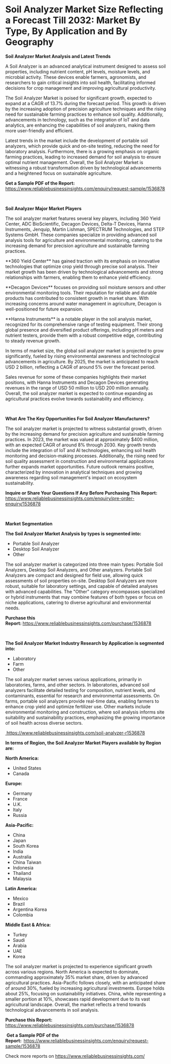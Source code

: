 <p><h1>Soil Analyzer Market Size Reflecting a Forecast Till 2032: Market By Type, By Application and By Geography</h1></p><p><strong>Soil Analyzer Market Analysis and Latest Trends</strong></p>
<p><p>A Soil Analyzer is an advanced analytical instrument designed to assess soil properties, including nutrient content, pH levels, moisture levels, and microbial activity. These devices enable farmers, agronomists, and researchers to gain critical insights into soil health, facilitating informed decisions for crop management and improving agricultural productivity.</p><p>The Soil Analyzer Market is poised for significant growth, expected to expand at a CAGR of 13.7% during the forecast period. This growth is driven by the increasing adoption of precision agriculture techniques and the rising need for sustainable farming practices to enhance soil quality. Additionally, advancements in technology, such as the integration of IoT and data analytics, are enhancing the capabilities of soil analyzers, making them more user-friendly and efficient.</p><p>Latest trends in the market include the development of portable soil analyzers, which provide quick and on-site testing, reducing the need for laboratory analysis. Furthermore, there is a growing emphasis on organic farming practices, leading to increased demand for soil analysis to ensure optimal nutrient management. Overall, the Soil Analyzer Market is witnessing a robust transformation driven by technological advancements and a heightened focus on sustainable agriculture.</p></p>
<p><strong>Get a Sample PDF of the Report:&nbsp;</strong> <a href="https://www.reliablebusinessinsights.com/enquiry/request-sample/1536878?utm_campaign=2734&utm_medium=2&utm_source=Github&utm_content=ia&utm_term=11042025&utm_id=soil-analyzer">https://www.reliablebusinessinsights.com/enquiry/request-sample/1536878</a></p>
<p>&nbsp;</p>
<p><strong>Soil Analyzer Major Market Players</strong></p>
<p><p>The soil analyzer market features several key players, including 360 Yield Center, ADC BioScientific, Decagon Devices, Delta-T Devices, Hanna Instruments, Jenquip, Martin Lishman, SPECTRUM Technologies, and STEP Systems GmbH. These companies specialize in providing advanced soil analysis tools for agriculture and environmental monitoring, catering to the increasing demand for precision agriculture and sustainable farming practices.</p><p>**360 Yield Center** has gained traction with its emphasis on innovative technologies that optimize crop yield through precise soil analysis. Their market growth has been driven by technological advancements and strong relationships with farmers, enabling them to enhance yield efficiency.</p><p>**Decagon Devices** focuses on providing soil moisture sensors and other environmental monitoring tools. Their reputation for reliable and durable products has contributed to consistent growth in market share. With increasing concerns around water management in agriculture, Decagon is well-positioned for future expansion.</p><p>**Hanna Instruments** is a notable player in the soil analysis market, recognized for its comprehensive range of testing equipment. Their strong global presence and diversified product offerings, including pH meters and nutrient testers, provide them with a robust competitive edge, contributing to steady revenue growth.</p><p>In terms of market size, the global soil analyzer market is projected to grow significantly, fueled by rising environmental awareness and technological advancements in agriculture. By 2025, the market is anticipated to reach USD 2 billion, reflecting a CAGR of around 5% over the forecast period.</p><p>Sales revenue for some of these companies highlights their market positions, with Hanna Instruments and Decagon Devices generating revenues in the range of USD 50 million to USD 200 million annually. Overall, the soil analyzer market is expected to continue expanding as agricultural practices evolve towards sustainability and efficiency.</p></p>
<p>&nbsp;</p>
<p><strong>What Are The Key Opportunities For Soil Analyzer Manufacturers?</strong></p>
<p><p>The soil analyzer market is projected to witness substantial growth, driven by the increasing demand for precision agriculture and sustainable farming practices. In 2023, the market was valued at approximately $400 million, with an expected CAGR of around 8% through 2030. Key growth trends include the integration of IoT and AI technologies, enhancing soil health monitoring and decision-making processes. Additionally, the rising need for soil quality assessment in construction and environmental applications further expands market opportunities. Future outlook remains positive, characterized by innovation in analytical techniques and growing awareness regarding soil management's impact on ecosystem sustainability.</p></p>
<p><strong>Inquire or Share Your Questions If Any Before Purchasing This Report:</strong> <a href="https://www.reliablebusinessinsights.com/enquiry/pre-order-enquiry/1536878?utm_campaign=2734&utm_medium=2&utm_source=Github&utm_content=ia&utm_term=11042025&utm_id=soil-analyzer">https://www.reliablebusinessinsights.com/enquiry/pre-order-enquiry/1536878</a></p>
<p>&nbsp;</p>
<p><strong>Market Segmentation</strong></p>
<p><strong>The Soil Analyzer Market Analysis by types is segmented into:</strong></p>
<p><ul><li>Portable Soil Analyzer</li><li>Desktop Soil Analyzer</li><li>Other</li></ul></p>
<p><p>The soil analyzer market is categorized into three main types: Portable Soil Analyzers, Desktop Soil Analyzers, and Other analyzers. Portable Soil Analyzers are compact and designed for field use, allowing quick assessments of soil properties on-site. Desktop Soil Analyzers are more robust, suitable for laboratory settings, and capable of detailed analyses with advanced capabilities. The "Other" category encompasses specialized or hybrid instruments that may combine features of both types or focus on niche applications, catering to diverse agricultural and environmental needs.</p></p>
<p><strong>Purchase this Report:&nbsp;</strong><a href="https://www.reliablebusinessinsights.com/purchase/1536878?utm_campaign=2734&utm_medium=2&utm_source=Github&utm_content=ia&utm_term=11042025&utm_id=soil-analyzer">https://www.reliablebusinessinsights.com/purchase/1536878</a></p>
<p>&nbsp;</p>
<p><strong>The Soil Analyzer Market Industry Research by Application is segmented into:</strong></p>
<p><ul><li>Laboratory</li><li>Farm</li><li>Other</li></ul></p>
<p><p>The soil analyzer market serves various applications, primarily in laboratories, farms, and other sectors. In laboratories, advanced soil analyzers facilitate detailed testing for composition, nutrient levels, and contaminants, essential for research and environmental assessments. On farms, portable soil analyzers provide real-time data, enabling farmers to enhance crop yield and optimize fertilizer use. Other markets include environmental monitoring and construction, where soil analysis informs site suitability and sustainability practices, emphasizing the growing importance of soil health across diverse sectors.</p></p>
<p><a href="https://www.reliablebusinessinsights.com/soil-analyzer-r1536878?utm_campaign=2734&utm_medium=2&utm_source=Github&utm_content=ia&utm_term=11042025&utm_id=soil-analyzer">&nbsp;https://www.reliablebusinessinsights.com/soil-analyzer-r1536878</a></p>
<p><strong>In terms of Region, the Soil Analyzer Market Players available by Region are:</strong></p>
<p>
    <p> <strong> North America: </strong>
        <ul>
            <li>United States</li>
            <li>Canada</li>
        </ul>
        </p> 
    <p> <strong> Europe: </strong>
        <ul>
            <li>Germany</li>
            <li>France</li>
            <li>U.K.</li>
            <li>Italy</li>
            <li>Russia</li>
        </ul>
        </p> 
    <p> <strong> Asia-Pacific: </strong>
        <ul>
            <li>China</li>
            <li>Japan</li>
            <li>South Korea</li>
            <li>India</li>
            <li>Australia</li>
            <li>China Taiwan</li>
            <li>Indonesia</li>
            <li>Thailand</li>
            <li>Malaysia</li>
        </ul>
        </p> 
    <p> <strong> Latin America: </strong>
        <ul>
            <li>Mexico</li>
            <li>Brazil</li>
            <li>Argentina Korea</li>
            <li>Colombia</li>
        </ul>
        </p> 
    <p> <strong> Middle East & Africa: </strong>
        <ul>
            <li>Turkey</li>
            <li>Saudi</li>
            <li>Arabia</li>
            <li>UAE</li>
            <li>Korea</li>
        </ul>
    </p>
    </p>
<p><p>The soil analyzer market is projected to experience significant growth across various regions. North America is expected to dominate, commanding approximately 35% market share, driven by advanced agricultural practices. Asia-Pacific follows closely, with an anticipated share of around 30%, fueled by increasing agricultural investments. Europe holds about 25%, focusing on sustainability initiatives. China, while representing a smaller portion at 10%, showcases rapid development due to its vast agricultural landscape. Overall, the market reflects a trend towards technological advancements in soil analysis.</p></p>
<p><strong>Purchase this Report: </strong><a href="https://www.reliablebusinessinsights.com/purchase/1536878?utm_campaign=2734&utm_medium=2&utm_source=Github&utm_content=ia&utm_term=11042025&utm_id=soil-analyzer">https://www.reliablebusinessinsights.com/purchase/1536878</a></p>
<p>&nbsp;<strong>Get a Sample PDF of the Report:&nbsp;&nbsp;</strong><a href="https://www.reliablebusinessinsights.com/enquiry/request-sample/1536878?utm_campaign=2734&utm_medium=2&utm_source=Github&utm_content=ia&utm_term=11042025&utm_id=soil-analyzer">https://www.reliablebusinessinsights.com/enquiry/request-sample/1536878</a></p>
<p><strong></strong></p>
<p>Check more reports on <a href="https://www.reliablebusinessinsights.com/?utm_campaign=2734&utm_medium=2&utm_source=Github&utm_content=ia&utm_term=11042025&utm_id=soil-analyzer">https://www.reliablebusinessinsights.com/</a></p>